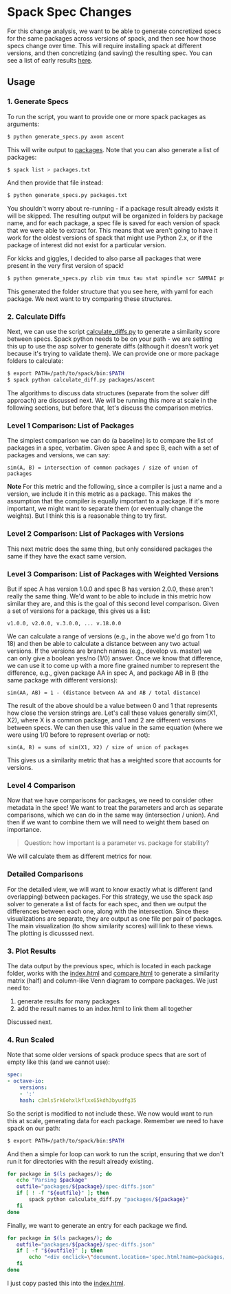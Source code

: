 # Spack Spec Changes

For this change analysis, we want to be able to generate concretized specs
for the same packages across versions of spack, and then see how those specs
change over time. This will require installing spack at different versions,
and then concretizing (and saving) the resulting spec. You can see a list of early
results [here](https://vsoch.github.io/spack-changes/data/specs/).

## Usage

### 1. Generate Specs

To run the script, you want to provide one or more spack packages as arguments:

```bash
$ python generate_specs.py axom ascent
```

This will write output to [packages](packages). Note that you can also generate a list of packages:

```bash
$ spack list > packages.txt
```

And then provide that file instead:

```bash
$ python generate_specs.py packages.txt
```

You shouldn't worry about re-running - if a package result already exists it
will be skipped. The resulting output will be organized in folders by package name, and for each 
package, a spec file is saved for each version of spack that we were able to
extract for. This means that we aren't going to have it work for the oldest
versions of spack that might use Python 2.x, or if the package of interest 
did not exist for a particular version.

For kicks and giggles, I decided to also parse all packages that were present
in the very first version of spack!

```bash
$ python generate_specs.py zlib vim tmux tau stat spindle scr SAMRAI pmgr_collective parmetis openmpi ncurses mvapich2 mrnet mpileaks mpich libunwind libevent libelf libdwarf launchmon hdf5 graphlib dyninst cmake callpath boost
```

This generated the folder structure that you see here, with yaml for each package.
We next want to try comparing these structures.

### 2. Calculate Diffs

Next, we can use the script [calculate_diffs.py](calculate_diffs.py) to generate
a similarity score between specs. Spack python needs to be on your path - we are
setting this up to use the asp solver to generate diffs (although it doesn't work yet
because it's trying to validate them). We can provide one or more package folders to calculate:

```bash
$ export PATH=/path/to/spack/bin:$PATH
$ spack python calculate_diff.py packages/ascent
```

The algorithms to discuss data structures (separate from the solver diff approach)
are discussed next. We will be running this more at scale in the following sections,
but before that, let's discuss the comparison metrics.

### Level 1 Comparison: List of Packages

The simplest comparison we can do (a baseline) is to compare the list of packages
in a spec, verbatim. Given spec A and spec B, each with a set of packages and versions,
we can say:

```
sim(A, B) = intersection of common packages / size of union of packages
```

**Note** For this metric and the following, since a compiler is just a name and 
a version, we include it in this metric as a package. This makes the assumption that
the compiler is equally important to a package. If it's more important, we might want
to separate them (or eventually change the weights). But I think this is a reasonable 
thing to try first.

### Level 2 Comparison: List of Packages with Versions

This next metric does the same thing, but only considered packages the same
if they have the exact same version.

### Level 3 Comparison: List of Packages with Weighted Versions

But if spec A has version 1.0.0 and spec B has version 2.0.0, these aren't really
the same thing. We'd want to be able to include in this metric how similar they are,
and this is the goal of this second level comparison. Given a set of versions for
a package, this gives us a list:

```
v1.0.0, v2.0.0, v.3.0.0, ... v.18.0.0
```

We can calculate a range of versions (e.g., in the above we'd go from 1 to 18)
and then be able to calculate a distance between any two actual versions. If the versions
are branch names (e.g., develop vs. master) we can only give a boolean yes/no (1/0) answer. Once we know
that difference, we can use it to come up with a more fine grained number to represent
the difference, e.g., given package AA in spec A, and package AB in B (the same
package with different versions):

```
sim(AA, AB) = 1 - (distance between AA and AB / total distance)
```

The result of the above should be a value between 0 and 1 that represents how
close the version strings are. Let's call these values generally sim(X1, X2), where
X is a common package, and 1 and 2 are different versions between specs.
We can then use this value in the same equation (where we were using 1/0 before
to represent overlap or not):

```
sim(A, B) = sums of sim(X1, X2) / size of union of packages
```

This gives us a similarity metric that has a weighted score that accounts for
versions.

### Level 4 Comparison

Now that we have comparisons for packages, we need to consider other metadata in the spec!
We want to treat the parameters and arch as separate comparisons, which we can
do in the same way (intersection / union). And then if we want to combine them we will
need to weight them based on importance.

> Question: how important is a parameter vs. package for stability?

We will calculate them as different metrics for now.


### Detailed Comparisons

For the detailed view, we will want to know exactly what is different (and overlapping)
between packages. For this strategy, we use the spack asp solver to generate a list
of facts for each spec, and then we output the differences between each one, along
with the intersection. Since these visualizations are separate, they are output
as one file per pair of packages. The main visualization (to show similarity scores)
will link to these views. The plotting is dicusssed next.

### 3. Plot Results

The data output by the previous spec, which is located in each package folder,
works with the [index.html](index.html) and [compare.html](compare.html)
to generate a similarity matrix (half) and column-like Venn diagram to compare
packages. We just need to:

1. generate results for many packages
2. add the result names to an index.html to link them all together

Discussed next.

### 4. Run Scaled

Note that some older versions of spack produce specs that are sort of empty
like this (and we cannot use):

```yaml
spec:
- octave-io:
    versions:
    - ':'
    hash: c3mls5rk6ohxlkflxx65kdh3byudfg35
```

So the script is modified to not include these. We now would want to run this
at scale, generating data for each package. Remember we need to have spack
on our path:

```bash
$ export PATH=/path/to/spack/bin:$PATH
```

And then a simple for loop can work to run the script, ensuring that we don't
run it for directories with the result already existing.

```bash
for package in $(ls packages/); do
   echo "Parsing $package"
   outfile="packages/${package}/spec-diffs.json"
   if [ ! -f "${outfile}" ]; then
       spack python calculate_diff.py "packages/${package}"
   fi
done
```

Finally, we want to generate an entry for each package we find.

```bash
for package in $(ls packages/); do
   outfile="packages/${package}/spec-diffs.json"
   if [ -f "${outfile}" ]; then
       echo "<div onclick=\"document.location='spec.html?name=packages/${package}'\" class=\"card\"> ${package}</div>"
   fi
done
```

I just copy pasted this into the [index.html](index.html).
